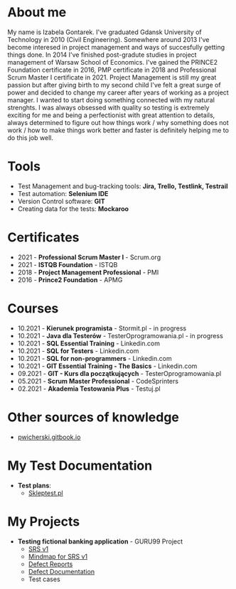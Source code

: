 # About me
My name is Izabela Gontarek. I've graduated Gdansk University of Technology in 2010 (Civil Engineering). Somewhere around 2013 I've become interesed in project management and ways of succesfully getting things done. In 2014 I've finished post-gradute studies in project management of Warsaw School of Economics. I've gained the PRINCE2 Foundation certificate in 2016, PMP certificate in 2018 and Professional Scrum Master I certificate in 2021. Project Management is still my great passion but after giving birth to my second child I've felt a great surge of power and decided to change my career after years of working as a project manager. I wanted to start doing something connected with my natural strenghts. I was always obsessed with quality so testing is extremely exciting for me and being a perfectionist with great attention to details, always determined to figure out how things work / why something does not work / how to make things work better and faster is definitely helping me to do this job well. 
# Tools
* Test Management and bug-tracking tools: **Jira, Trello, Testlink, Testrail**
* Test automation: **Selenium IDE**
* Version Control software: **GIT**
* Creating data for the tests: **Mockaroo**
# Certificates
* 2021 - **Professional Scrum Master I** - Scrum.org
* 2021 - **ISTQB Foundation** - ISTQB
* 2018 - **Project Management Professional** - PMI
* 2016 - **Prince2 Foundation** - APMG
# Courses
* 10.2021 - **Kierunek programista** - Stormit.pl - in progress
* 10.2021 - **Java dla Testerów** - TesterOprogramowania.pl - in progress
* 10.2021 - **SQL Essential Training** - Linkedin.com
* 10.2021 - **SQL for Testers** - Linkedin.com
* 10.2021 - **SQL for non-programmers** - Linkedin.com
* 10.2021 - **GIT Essential Training - The Basics** - Linkedin.com
* 09.2021 - **GIT - Kurs dla początkujących** - TesterOprogramowania.pl
* 05.2021 - **Scrum Master Professional** - CodeSprinters
* 02.2021 - **Akademia Testowania Plus** - Testuj.pl

# Other sources of knowledge
* [pwicherski.gitbook.io](https://pwicherski.gitbook.io/testowanie-oprogramowania/)
# My Test Documentation
* **Test plans**:
  * [Skleptest.pl](https://drive.google.com/file/d/10JDiP2BnJhCI2IG2B8-j2oA7jst8crHx/view?usp=sharing)
# My Projects
 * **Testing fictional banking application** - GURU99 Project
   - [SRS v1](https://docs.google.com/document/d/1fNkUG0hGbpR4C3gqsJI-QysBT-d577PgjLrFGulg8B4/edit?usp=sharing)
   - [Mindmap for SRS v1](https://drive.google.com/file/d/1YODqQ0CI1v2RMp3ETeNclPlaTBY-moZg/view?usp=sharing)
   - [Defect Reports](https://docs.google.com/spreadsheets/d/1x5xZq_2eco868xaWl81siyIFnmeJaTPO/edit?usp=sharing&ouid=110831609993206227141&rtpof=true&sd=true)
   - [Defect Documentation](https://drive.google.com/drive/folders/1F7lcbZ8HAAOv51g4qQ7obLfxrO-LUyRV?usp=sharing)
   - Test cases

